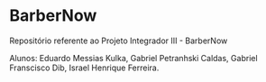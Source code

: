 # BarberNow

Repositório referente ao Projeto Integrador III - BarberNow

Alunos: Eduardo Messias Kulka, Gabriel Petranhski Caldas, Gabriel Franscisco Dib, Israel Henrique Ferreira.
